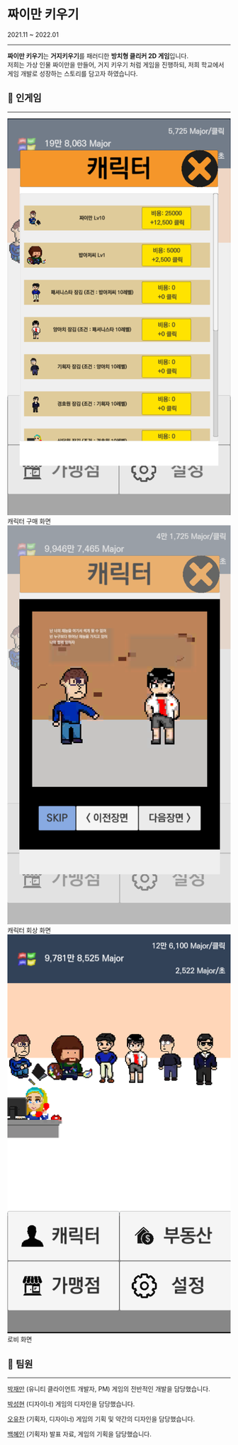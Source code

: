 # 짜이만 키우기

2021.11 ~ 2022.01

---

**짜이만 키우기**는 **거지키우기**를 패러디한 **방치형 클리커 2D 게임**입니다.<br>
저희는 가상 인물 짜이만을 만들어, 거지 키우기 처럼 게임을 진행하되, 저희 학교에서 게임 개발로 성장하는 스토리를 담고자 하였습니다.

## 🔎 인게임

---

<img src="Docs/Untitled.png">
캐릭터 구매 화면

<img src="Docs/Untitled 1.png">
캐릭터 회상 화면

<img src="Docs/Untitled 2.png">
로비 화면

## 👥 팀원

---

[박재만](https://github.com/qkrwoaks) (유니티 클라이언트 개발자, PM) 게임의 전반적인 개발을 담당했습니다.

[박성현](https://github.com/Cjsghkd) (디자이너) 게임의 디자인을 담당했습니다.

[오유찬](https://github.com/ohyuchan123) (기획자, 디자이너) 게임의 기획 및 약간의 디자인을 담당했습니다.

[백혜인](https://github.com/hyein0112) (기획자) 발표 자료, 게임의 기획을 담당했습니다.
